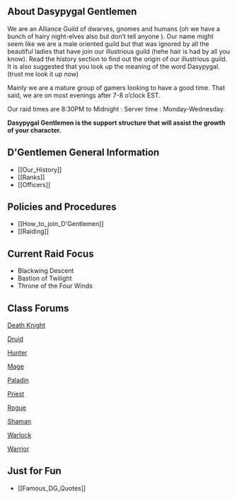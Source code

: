 ##  About Dasypygal Gentlemen 

We are an Alliance Guild of dwarves, gnomes and humans (oh we have a bunch of hairy night-elves also but don’t tell anyone  ). Our name might seem like we are a male oriented guild but that was ignored by all the beautiful ladies that have join our illustrious guild (hehe hair is had by all you know). Read the history section to find out the origin of our illustrious guild. It is also suggested that you look up the meaning of the word Dasypygal. (trust me look it up now)

Mainly we are a mature group of gamers looking to have a good time. That said, we are on most evenings after 7-8 o’clock EST. 

Our raid times are 8:30PM to Midnight : Server time : Monday-Wednesday. 

__Dasypygal Gentlemen is the support structure that will assist the growth of your character.__

## D'Gentlemen General Information

* [[Our_History]]
* [[Ranks]]
* [[Officers]]

## Policies and Procedures

* [[How_to_join_D'Gentlemen]]
* [[Raiding]]

## Current Raid Focus

* Blackwing Descent
* Bastion of Twilight
* Throne of the Four Winds

## Class Forums

[Death Knight](http://dasypygal.dyndns.org/forums/viewforum.php?f=28)

[Druid](http://dasypygal.dyndns.org/forums/viewforum.php?f=9)

[Hunter](http://dasypygal.dyndns.org/forums/viewforum.php?f=10)

[Mage](http://dasypygal.dyndns.org/forums/viewforum.php?f=11)

[Paladin](http://dasypygal.dyndns.org/forums/viewforum.php?f=12)

[Priest](http://dasypygal.dyndns.org/forums/viewforum.php?f=13)

[Rogue](http://dasypygal.dyndns.org/forums/viewforum.php?f=14)

[Shaman](http://dasypygal.dyndns.org/forums/viewforum.php?f=15)

[Warlock](http://dasypygal.dyndns.org/forums/viewforum.php?f=16)

[Warrior](http://dasypygal.dyndns.org/forums/viewforum.php?f=17)


## Just for Fun

* [[Famous_DG_Quotes]]
